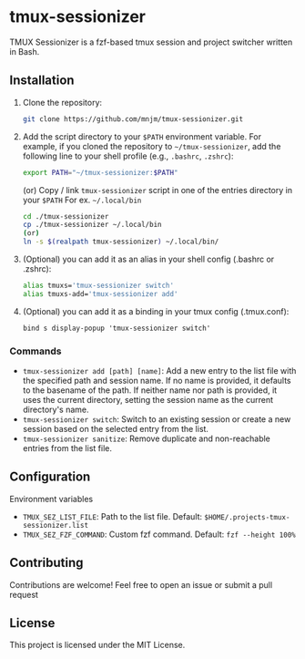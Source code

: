 # tmux-sessionizer

TMUX Sessionizer is a fzf-based tmux session and project switcher written in Bash.

<!-- TODO: add demo -->
<!-- Highlight some alternatives -->
<!-- and why I resorted to writing my own -->
<!-- https://github.com/edr3x/tmux-sessionizer -->
<!-- https://github.com/ThePrimeagen/.dotfiles/blob/master/bin/.local/scripts/tmux-sessionizer -->
<!-- https://github.com/jrmoulton/tmux-sessionizer -->

## Installation

1. Clone the repository:

   ```bash
   git clone https://github.com/mnjm/tmux-sessionizer.git
   ```

2. Add the script directory to your `$PATH` environment variable. For example, if you cloned the repository to `~/tmux-sessionizer`, add the following line to your shell profile (e.g., `.bashrc`, `.zshrc`):

   ```bash
   export PATH="~/tmux-sessionizer:$PATH"
   ```

   (or) Copy / link `tmux-sessionizer` script in one of the entries directory in your `$PATH` For ex. `~/.local/bin`

   ```bash
   cd ./tmux-sessionizer
   cp ./tmux-sessionizer ~/.local/bin
   (or)
   ln -s $(realpath tmux-sessionizer) ~/.local/bin/
   ```

4. (Optional) you can add it as an alias in your shell config (.bashrc or .zshrc):

   ```bash
   alias tmuxs='tmux-sessionizer switch'
   alias tmuxs-add='tmux-sessionizer add'
   ```

3. (Optional) you can add it as a binding in your tmux config (.tmux.conf):

   ```tmux
   bind s display-popup 'tmux-sessionizer switch'
   ```

### Commands

- `tmux-sessionizer add [path] [name]`: Add a new entry to the list file with the specified path and session name. If no name is provided, it defaults to the basename of the path. If neither name nor path is provided, it uses the current directory, setting the session name as the current directory's name.
- `tmux-sessionizer switch`: Switch to an existing session or create a new session based on the selected entry from the list.
- `tmux-sessionizer sanitize`: Remove duplicate and non-reachable entries from the list file.

## Configuration

Environment variables

- `TMUX_SEZ_LIST_FILE`: Path to the list file. Default: `$HOME/.projects-tmux-sessionizer.list`
- `TMUX_SEZ_FZF_COMMAND`: Custom fzf command. Default: `fzf --height 100%`

## Contributing

Contributions are welcome! Feel free to open an issue or submit a pull request

## License

This project is licensed under the MIT License.
